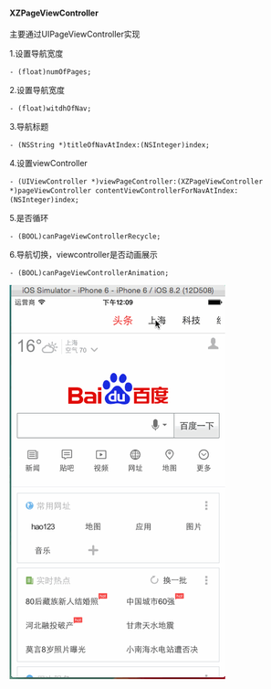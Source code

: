 #### XZPageViewController

主要通过UIPageViewController实现

1.设置导航宽度
	
	- (float)numOfPages;

2.设置导航宽度
	
	- (float)witdhOfNav;

3.导航标题
	
	- (NSString *)titleOfNavAtIndex:(NSInteger)index;

4.设置viewController
	
	- (UIViewController *)viewPageController:(XZPageViewController *)pageViewController contentViewControllerForNavAtIndex:(NSInteger)index;

5.是否循环
	
	- (BOOL)canPageViewControllerRecycle;

6.导航切换，viewcontroller是否动画展示
	
	- (BOOL)canPageViewControllerAnimation;

![Mou icon](https://github.com/kingundertree/XZPageViewController/blob/master/pageControl.gif)

